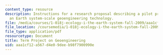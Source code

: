 ```yaml
---
content_type: resource
description: Instructions for a research proposal describing a pilot project for assessing
  an Earth system-scale geoengineering technology.
file: /media/courses/1-018j-ecology-i-the-earth-system-fall-2009/aaa1cf12a567d4e09deeb98f7900990e_MIT1_018JF09_Term_Project.pdf
file_location: /coursemedia/1-018j-ecology-i-the-earth-system-fall-2009/aaa1cf12a567d4e09deeb98f7900990e_MIT1_018JF09_Term_Project.pdf
file_type: application/pdf
resourcetype: Document
title: Term Project on Geoengineering
uid: aaa1cf12-a567-d4e0-9dee-b98f7900990e
---
```

